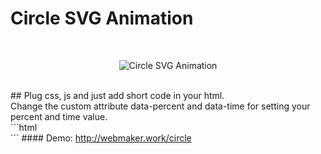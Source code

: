 ﻿# Circle SVG Animation
<br>
<p align="center">
	<img src="http://webmaker.work/circle/circle.png" alt="Circle SVG Animation">
</p>
<br>
## Plug css, js and just add short code in your html.
<br>
Change the custom attribute data-percent and data-time for setting your percent and time value.
<br>
```html
<div class="circle-box" data-percent="58" data-time="2000"></div>
<div class="circle-box" data-percent="72" data-time="3000"></div>
<div class="circle-box" data-percent="100" data-time="2000"></div>
```
#### Demo:
<a href="http://webmaker.work/circle" target="_blank">http://webmaker.work/circle</a>